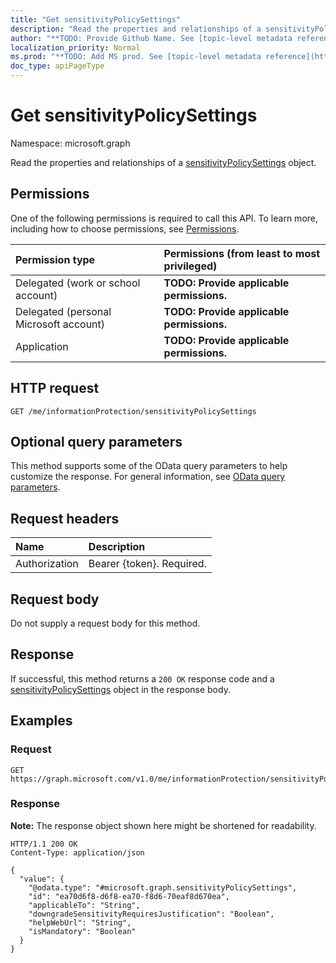 ```yaml
---
title: "Get sensitivityPolicySettings"
description: "Read the properties and relationships of a sensitivityPolicySettings object."
author: "**TODO: Provide Github Name. See [topic-level metadata reference](https://msgo.azurewebsites.net/add/document/guidelines/metadata.html#topic-level-metadata)**"
localization_priority: Normal
ms.prod: "**TODO: Add MS prod. See [topic-level metadata reference](https://msgo.azurewebsites.net/add/document/guidelines/metadata.html#topic-level-metadata)**"
doc_type: apiPageType
---
```


# Get sensitivityPolicySettings
Namespace: microsoft.graph



Read the properties and relationships of a [sensitivityPolicySettings](../resources/sensitivitypolicysettings.md) object.

## Permissions
One of the following permissions is required to call this API. To learn more, including how to choose permissions, see [Permissions](/graph/permissions-reference).

|Permission type|Permissions (from least to most privileged)|
|:---|:---|
|Delegated (work or school account)|**TODO: Provide applicable permissions.**|
|Delegated (personal Microsoft account)|**TODO: Provide applicable permissions.**|
|Application|**TODO: Provide applicable permissions.**|

## HTTP request

<!-- {
  "blockType": "ignored"
}
-->
``` http
GET /me/informationProtection/sensitivityPolicySettings
```

## Optional query parameters
This method supports some of the OData query parameters to help customize the response. For general information, see [OData query parameters](/graph/query-parameters).

## Request headers
|Name|Description|
|:---|:---|
|Authorization|Bearer {token}. Required.|

## Request body
Do not supply a request body for this method.

## Response

If successful, this method returns a `200 OK` response code and a [sensitivityPolicySettings](../resources/sensitivitypolicysettings.md) object in the response body.

## Examples

### Request
<!-- {
  "blockType": "request",
  "name": "get_sensitivitypolicysettings"
}
-->
``` http
GET https://graph.microsoft.com/v1.0/me/informationProtection/sensitivityPolicySettings
```


### Response
**Note:** The response object shown here might be shortened for readability.
<!-- {
  "blockType": "response",
  "truncated": true,
  "@odata.type": "microsoft.graph.sensitivityPolicySettings"
}
-->
``` http
HTTP/1.1 200 OK
Content-Type: application/json

{
  "value": {
    "@odata.type": "#microsoft.graph.sensitivityPolicySettings",
    "id": "ea70d6f8-d6f8-ea70-f8d6-70eaf8d670ea",
    "applicableTo": "String",
    "downgradeSensitivityRequiresJustification": "Boolean",
    "helpWebUrl": "String",
    "isMandatory": "Boolean"
  }
}
```

